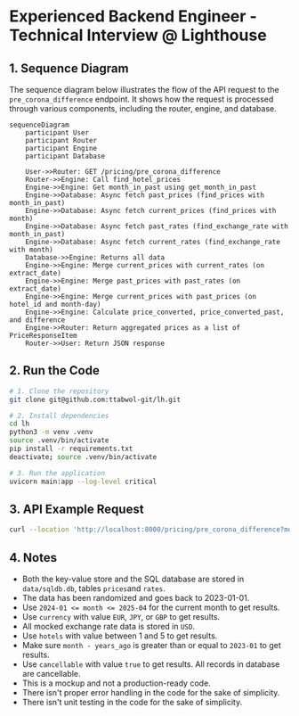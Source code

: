 # Experienced Backend Engineer - Technical Interview @ Lighthouse

## 1. Sequence Diagram
The sequence diagram below illustrates the flow of the API request to the `pre_corona_difference` endpoint. It shows how the request is processed through various components, including the router, engine, and database.
```mermaid
sequenceDiagram
    participant User
    participant Router
    participant Engine
    participant Database
    
    User->>Router: GET /pricing/pre_corona_difference
    Router->>Engine: Call find_hotel_prices
    Engine->>Engine: Get month_in_past using get_month_in_past
    Engine->>Database: Async fetch past_prices (find_prices with month_in_past)
    Engine->>Database: Async fetch current_prices (find_prices with month)
    Engine->>Database: Async fetch past_rates (find_exchange_rate with month_in_past)
    Engine->>Database: Async fetch current_rates (find_exchange_rate with month)
    Database->>Engine: Returns all data
    Engine->>Engine: Merge current_prices with current_rates (on extract_date)
    Engine->>Engine: Merge past_prices with past_rates (on extract_date)
    Engine->>Engine: Merge current_prices with past_prices (on hotel_id and month-day)
    Engine->>Engine: Calculate price_converted, price_converted_past, and difference
    Engine->>Router: Return aggregated prices as a list of PriceResponseItem
    Router->>User: Return JSON response
```

## 2. Run the Code
```bash
# 1. Clone the repository
git clone git@github.com:ttabwol-git/lh.git

# 2. Install dependencies
cd lh
python3 -m venv .venv
source .venv/bin/activate
pip install -r requirements.txt
deactivate; source .venv/bin/activate

# 3. Run the application
uvicorn main:app --log-level critical
```

## 3. API Example Request
```bash
curl --location 'http://localhost:8000/pricing/pre_corona_difference?month=2024-11&currency=EUR&hotels=1&hotels=2&hotels=3&years_ago=1&cancellable=true'
```

## 4. Notes

- Both the key-value store and the SQL database are stored in `data/sqldb.db`, tables `prices`and `rates`.
- The data has been randomized and goes back to 2023-01-01.
- Use `2024-01 <= month <= 2025-04` for the current month to get results.
- Use `currency` with value `EUR`, `JPY`, or `GBP` to get results.
- All mocked exchange rate data is stored in `USD`.
- Use `hotels` with value between 1 and 5 to get results.
- Make sure `month - years_ago` is greater than or equal to `2023-01` to get results.
- Use `cancellable` with value `true` to get results. All records in database are cancellable.
- This is a mockup and not a production-ready code.
- There isn't proper error handling in the code for the sake of simplicity.
- There isn't unit testing in the code for the sake of simplicity.